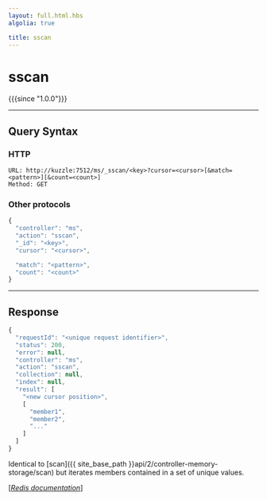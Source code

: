```yaml
---
layout: full.html.hbs
algolia: true

title: sscan
---
```


# sscan

{{{since "1.0.0"}}}




---

## Query Syntax

### HTTP

```http
URL: http://kuzzle:7512/ms/_sscan/<key>?cursor=<cursor>[&match=<pattern>][&count=<count>]
Method: GET
```

### Other protocols


```js
{
  "controller": "ms",
  "action": "sscan",
  "_id": "<key>",
  "cursor": "<cursor>",

  "match": "<pattern>",
  "count": "<count>"
}
```

---

## Response

```javascript
{
  "requestId": "<unique request identifier>",
  "status": 200,
  "error": null,
  "controller": "ms",
  "action": "sscan",
  "collection": null,
  "index": null,
  "result": [
    "<new cursor position>",
    [
      "member1",
      "member2",
      "..."
    ]
  ]
}
```

Identical to [scan]({{ site_base_path }}api/2/controller-memory-storage/scan) but iterates members contained in a set of unique values.


[[_Redis documentation_]](https://redis.io/commands/sscan)

